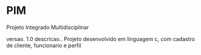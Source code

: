 # PIM
Projeto Integrado Multidisciplinar

versao. 1.0
descricao.. Projeto desenvolvido em linguagem c, com cadastro de cliente, funcionario e perfil